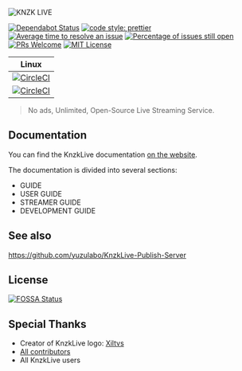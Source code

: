 ![KNZK LIVE](https://user-images.githubusercontent.com/38746192/54084345-d1668380-4372-11e9-96b9-42361b974953.gif)

[![Dependabot Status](https://api.dependabot.com/badges/status?host=github&repo=KnzkDev/KnzkLive)](https://dependabot.com)
[![code style: prettier](https://badgen.net/badge/code%20style/prettier/pink)](https://github.com/prettier/prettier)
[![Average time to resolve an issue](https://isitmaintained.com/badge/resolution/KnzkDev/KnzkLive.svg)](https://isitmaintained.com/project/KnzkDev/KnzkLive 'Average time to resolve an issue')
[![Percentage of issues still open](https://isitmaintained.com/badge/open/KnzkDev/KnzkLive.svg)](https://isitmaintained.com/project/KnzkDev/KnzkLive 'Percentage of issues still open')
[![PRs Welcome](https://badgen.net/badge/PRs/welcome/green)](https://github.com/KnzkDev/KnzkLive/pulls)
[![MIT License](https://badgen.net/badge/license/MPL-2.0/blue)](LICENSE)

|                                                             Linux                                                              |
| :----------------------------------------------------------------------------------------------------------------------------: |
|        [![CircleCI](https://circleci.com/gh/KnzkDev/KnzkLive.svg?style=svg)](https://circleci.com/gh/KnzkDev/KnzkLive)         |
| [![CircleCI](https://buildstats.info/circleci/chart/KnzkDev/KnzkLive?branch=master)](https://circleci.com/gh/KnzkDev/KnzkLive) |

> No ads, Unlimited, Open-Source Live Streaming Service.

## Documentation

You can find the KnzkLive documentation [on the website](https://knzklive-docs.knzk.me).

The documentation is divided into several sections:

- GUIDE
- USER GUIDE
- STREAMER GUIDE
- DEVELOPMENT GUIDE

## See also

https://github.com/yuzulabo/KnzkLive-Publish-Server

## License

[![FOSSA Status](https://app.fossa.io/api/projects/custom%2B5332%2Fgit%40github.com%3AKnzkDev%2FKnzkLive.git.svg?type=large)](https://app.fossa.io/projects/custom%2B5332%2Fgit%40github.com%3AKnzkDev%2FKnzkLive.git?ref=badge_large)

## Special Thanks

- Creator of KnzkLive logo: [Xiltvs](https://pawoo.net/@Xiltvs)
- [All contributors](https://github.com/KnzkDev/KnzkLive/graphs/contributors)
- All KnzkLive users
